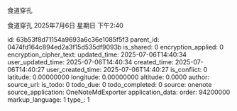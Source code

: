 食道穿孔

食道穿孔
2025年7月6日 星期日
下午2:40


id: 63b53f8d71154a9693a6c36e1085f5f3
parent_id: 0474fd164c894ed2a3f15d535df9093b
is_shared: 0
encryption_applied: 0
encryption_cipher_text: 
updated_time: 2025-07-06T14:40:34
user_updated_time: 2025-07-06T14:40:34
created_time: 2025-07-06T14:40:27
user_created_time: 2025-07-06T14:40:27
is_conflict: 0
latitude: 0.00000000
longitude: 0.00000000
altitude: 0.0000
author: 
source_url: 
is_todo: 0
todo_due: 0
todo_completed: 0
source: onenote
source_application: OneNoteMdExporter
application_data: 
order: 94200000
markup_language: 1
type_: 1